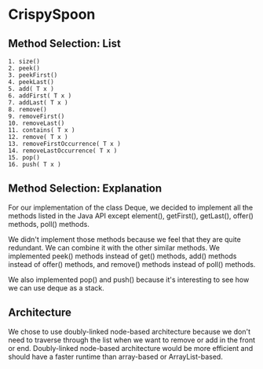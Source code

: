 # CrispySpoon

## Method Selection: List

```
1. size()
2. peek()
3. peekFirst()
4. peekLast()
5. add( T x )
6. addFirst( T x )
7. addLast( T x )
8. remove()
9. removeFirst()
10. removeLast()
11. contains( T x )
12. remove( T x )
13. removeFirstOccurrence( T x )
14. removeLastOccurrence( T x )
15. pop()
16. push( T x )
```

## Method Selection: Explanation
For our implementation of the class Deque, we decided to implement all the methods listed in the Java API except element(), getFirst(), getLast(), offer() methods, poll() methods. 

We didn't implement those methods because we feel that they are quite redundant. We can combine it with the other similar methods. We implemented peek() methods instead of get() methods, add() methods instead of offer() methods, and remove() methods instead of poll() methods.

We also implemented pop() and push() because it's interesting to see how we can use deque as a stack.

## Architecture
We chose to use doubly-linked node-based architecture because we don't need to traverse through the list when we want to remove or add in the front or end. Doubly-linked node-based architecture would be more efficient and should have a faster runtime than array-based or ArrayList-based.
